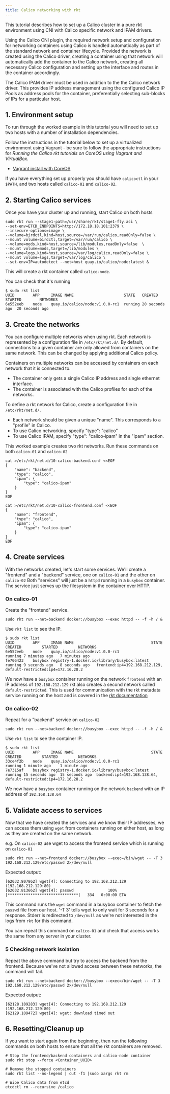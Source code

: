 ```yaml
---
title: Calico networking with rkt
---
```



This tutorial describes how to set up a Calico cluster in a pure rkt environment
using CNI with Calico specific network and IPAM drivers.

Using the Calico CNI plugin, the required network setup and configuration
for networking containers using Calico is handled automatically as part of the
standard network and container lifecycle.  Provided the network is created
using the Calico driver, creating a container using that network will
automatically add the container to the Calico network, creating all necessary
Calico configuration and setting up the interface and routes in the container
accordingly.

The Calico IPAM driver must be used in addition to the the Calico network
driver.  This provides IP address management using the configured Calico IP
Pools as address pools for the container, preferentially selecting sub-blocks
of IPs for a particular host.

## 1. Environment setup

To run through the worked example in this tutorial you will need to set up two hosts
with a number of installation dependencies.

Follow the instructions in the tutorial below to set up a virtualized
environment using Vagrant - be sure to follow the appropriate instructions
for _Running the Calico rkt tutorials on CoreOS using Vagrant and VirtualBox_.

- [Vagrant install with CoreOS]({{site.baseurl}}/{{page.version}}/getting-started/rkt/installation/vagrant-coreos/)


If you have everything set up properly you should have `calicoctl` in your
`$PATH`, and two hosts called `calico-01` and `calico-02`.

## 2. Starting Calico services

Once you have your cluster up and running, start Calico on both hosts

```shell
sudo rkt run --stage1-path=/usr/share/rkt/stage1-fly.aci \
--set-env=ETCD_ENDPOINTS=http://172.18.18.101:2379 \
--insecure-options=image \
--volume=birdctl,kind=host,source=/var/run/calico,readOnly=false \
--mount volume=birdctl,target=/var/run/calico \
--volume=mods,kind=host,source=/lib/modules,readOnly=false  \
--mount volume=mods,target=/lib/modules \
--volume=logs,kind=host,source=/var/log/calico,readOnly=false \
--mount volume=logs,target=/var/log/calico \
--set-env=IP=autodetect --net=host quay.io/calico/node:latest &
```

This will create a rkt container called `calico-node`.

You can check that it's running

```shell
$ sudo rkt list
UUID		APP	    IMAGE NAME			            STATE	CREATED		    STARTED		   NETWORKS
6e552eeb	node	quay.io/calico/node:v1.0.0-rc1	running	20 seconds ago	20 seconds ago
```

## 3. Create the networks

You can configure multiple networks when using rkt. Each network is represented by a configuration file in
`/etc/rkt/net.d/`. By default, connections to a given container are only allowed from containers on the same network.
This can be changed by applying additional Calico policy.

Containers on multiple networks can be accessed by containers on each network that it is connected to.
- The container only gets a single Calico IP address and single ethernet interface.
- The container is associated with the Calico profiles for each of the networks.

To define a rkt network for Calico, create a configuration file in `/etc/rkt/net.d/`.
- Each network should be given a unique "name". This corresponds to a "profile" in Calico.
- To use Calico networking, specify "type": "calico"
- To use Calico IPAM, specify "type": "calico-ipam" in the "ipam" section.

This worked example creates two rkt networks. Run these commands on both `calico-01` and `calico-02`

```shell
cat >/etc/rkt/net.d/10-calico-backend.conf <<EOF
{
    "name": "backend",
    "type": "calico",
    "ipam": {
        "type": "calico-ipam"
    }
}
EOF

cat >/etc/rkt/net.d/10-calico-frontend.conf <<EOF
{
    "name": "frontend",
    "type": "calico",
    "ipam": {
        "type": "calico-ipam"
    }
}
EOF
```

## 4. Create services

With the networks created, let's start some services. We'll create a "frontend" and a "backend" service, one on `calico-01` and the other on `calico-02`
Both "services" will just be a `httpd` running in a `busybox` container. The service just serves up the filesystem in the container over HTTP.

### On calico-01

Create the "frontend" service.

```shell
sudo rkt run --net=backend docker://busybox --exec httpd -- -f -h / &
```

Use `rkt list` to see the IP.

```shell
$ sudo rkt list
UUID		APP		IMAGE NAME									STATE	CREATED			STARTED			NETWORKS
6e552eeb	node	quay.io/calico/node:v1.0.0-rc1				running	7 minutes ago	7 minutes ago
fe706423	busybox	registry-1.docker.io/library/busybox:latest	running	9 seconds ago	8 seconds ago	frontend:ip4=192.168.212.129, default-restricted:ip4=172.16.28.2
```

We now have a `busybox` container running on the network `frontend` with an IP address of `192.168.212.129`
rkt also creates a second network called `default-restricted`. This is used for communication with the rkt metadata service running on the host and is covered in the [rkt documentation](https://github.com/coreos/rkt/blob/master/Documentation/networking/overview.md#the-default-restricted-network)

### On calico-02

Repeat for a "backend" service on `calico-02`

```shell
sudo rkt run --net=backend docker://busybox --exec httpd -- -f -h / &
```

Use `rkt list` to see the container IP.

```shell
$ sudo rkt list
UUID		APP		IMAGE NAME									STATE	CREATED			STARTED			NETWORKS
33ce4f2b	node	quay.io/calico/node:v1.0.0-rc1				running	1 minute ago	1 minute ago
7e7315af	busybox	registry-1.docker.io/library/busybox:latest	running	15 seconds ago	15 seconds ago	backend:ip4=192.168.138.64, default-restricted:ip4=172.16.28.2
```

We now have a `busybox` container running on the network `backend` with an IP address of `192.168.138.64`

## 5. Validate access to services

Now that we have created the services and we know their IP addresses, we can access them using `wget` from containers running on
either host, as long as they are created on the same network.

e.g. On `calico-02` use wget to access the frontend service which is running on `calico-01`

```shell
sudo rkt run --net=frontend docker://busybox --exec=/bin/wget -- -T 3 192.168.212.129/etc/passwd 2>/dev/null
```

Expected output:

```shell
[62032.807862] wget[4]: Connecting to 192.168.212.129 (192.168.212.129:80)
[62032.813662] wget[4]: passwd               100% |*******************************|   334   0:00:00 ETA
```

This command runs the `wget` command in a busybox container to fetch the `passwd` file from our host. '-T 3' tells wget to only wait for 3 seconds for a response.
Stderr is redirected to `/dev/null` as we're not interested in the logs from `rkt` for this command.

You can repeat this command on `calico-01` and check that access works the same from any server in your cluster.

### 5 Checking network isolation

Repeat the above command but try to access the backend from the frontend. Because we've not allowed access between these networks, the command will fail.

```shell
sudo rkt run --net=backend docker://busybox --exec=/bin/wget -- -T 3 192.168.212.129/etc/passwd 2>/dev/null
```

Expected output:

```shell
[62128.109283] wget[4]: Connecting to 192.168.212.129 (192.168.212.129:80)
[62129.109472] wget[4]: wget: download timed out
```

## 6. Resetting/Cleanup up

If you want to start again from the beginning, then run the following commands on both hosts to ensure that all the rkt containers are removed.

	# Stop the frontend/backend containers and calico-node container
	sudo rkt stop --force <Container_UUID>

	# Remove the stopped containers
	sudo rkt list --no-legend | cut -f1 |sudo xargs rkt rm

	# Wipe Calico data from etcd
	etcdctl rm --recursive /calico
